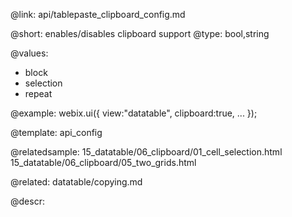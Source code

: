 @link: api/tablepaste_clipboard_config.md

@short: enables/disables clipboard support
@type: bool,string

@values:
- block 
- selection
- repeat

@example:
webix.ui({
	view:"datatable",
	clipboard:true,
	...
});

@template:	api_config

@relatedsample:
	15_datatable/06_clipboard/01_cell_selection.html
	15_datatable/06_clipboard/05_two_grids.html

@related:
	datatable/copying.md

@descr:

